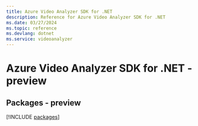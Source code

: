 ```yaml
---
title: Azure Video Analyzer SDK for .NET
description: Reference for Azure Video Analyzer SDK for .NET
ms.date: 03/27/2024
ms.topic: reference
ms.devlang: dotnet
ms.service: videoanalyzer
---
```

# Azure Video Analyzer SDK for .NET - preview
## Packages - preview
[!INCLUDE [packages](video-analyzer-index.md)]